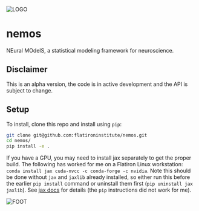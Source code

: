 ![LOGO](CCN-logo-wText.png)

# nemos
NEural MOdelS, a statistical modeling framework for neuroscience.

## Disclaimer
This is an alpha version, the code is in active development and the API is subject to change.

## Setup

To install, clone this repo and install using `pip`:

``` sh
git clone git@github.com:flatironinstitute/nemos.git
cd nemos/
pip install -e .
```

If you have a GPU, you may need to install jax separately to get the proper
build. The following has worked for me on a Flatiron Linux workstation: `conda
install jax cuda-nvcc -c conda-forge -c nvidia`. Note this should be done
without `jax` and `jaxlib` already installed, so either run this before the
earlier `pip install` command or uninstall them first (`pip uninstall jax
jaxlib`). See [jax docs](https://github.com/google/jax#conda-installation) for
details (the `pip` instructions did not work for me).

![FOOT](CCN-letterFoot.png)
